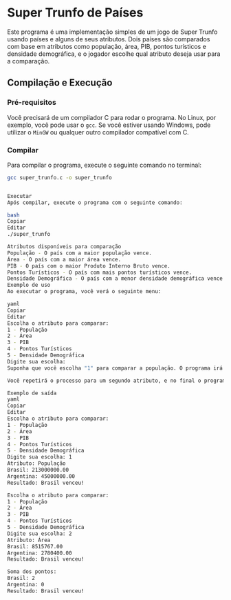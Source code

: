 # Super Trunfo de Países

Este programa é uma implementação simples de um jogo de Super Trunfo usando países e alguns de seus atributos. Dois países são comparados com base em atributos como população, área, PIB, pontos turísticos e densidade demográfica, e o jogador escolhe qual atributo deseja usar para a comparação.

## Compilação e Execução

### Pré-requisitos

Você precisará de um compilador C para rodar o programa. No Linux, por exemplo, você pode usar o `gcc`. Se você estiver usando Windows, pode utilizar o `MinGW` ou qualquer outro compilador compatível com C.

### Compilar

Para compilar o programa, execute o seguinte comando no terminal:

```bash
gcc super_trunfo.c -o super_trunfo


Executar
Após compilar, execute o programa com o seguinte comando:

bash
Copiar
Editar
./super_trunfo

Atributos disponíveis para comparação
População - O país com a maior população vence.
Área - O país com a maior área vence.
PIB - O país com o maior Produto Interno Bruto vence.
Pontos Turísticos - O país com mais pontos turísticos vence.
Densidade Demográfica - O país com a menor densidade demográfica vence (este é o único atributo em que o menor valor é o vencedor).
Exemplo de uso
Ao executar o programa, você verá o seguinte menu:

yaml
Copiar
Editar
Escolha o atributo para comparar:
1 - População
2 - Área
3 - PIB
4 - Pontos Turísticos
5 - Densidade Demográfica
Digite sua escolha:
Suponha que você escolha "1" para comparar a população. O programa irá mostrar a população dos dois países e determinar quem vence nesse atributo.

Você repetirá o processo para um segundo atributo, e no final o programa determinará qual país venceu a comparação geral com base nos atributos escolhidos.

Exemplo de saída
yaml
Copiar
Editar
Escolha o atributo para comparar:
1 - População
2 - Área
3 - PIB
4 - Pontos Turísticos
5 - Densidade Demográfica
Digite sua escolha: 1
Atributo: População
Brasil: 213000000.00
Argentina: 45000000.00
Resultado: Brasil venceu!

Escolha o atributo para comparar:
1 - População
2 - Área
3 - PIB
4 - Pontos Turísticos
5 - Densidade Demográfica
Digite sua escolha: 2
Atributo: Área
Brasil: 8515767.00
Argentina: 2780400.00
Resultado: Brasil venceu!

Soma dos pontos:
Brasil: 2
Argentina: 0
Resultado: Brasil venceu!
